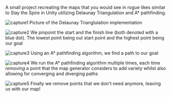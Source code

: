 A small project recreating the maps that you would see in rogue likes similar to Slay the Spire in Unity utilizing Delaunay Triangulation and A* pathfinding.

![capture1](https://github.com/user-attachments/assets/cc67e357-b5d1-4954-ba22-655fe456eb17)
Picture of the Delaunay Trianglulation implementation

![capture2](https://github.com/user-attachments/assets/a8b8f9b6-18f4-48b9-9114-60ee09b2143b)
We pinpoint the start and the finish line (both denoted with a blue dot). The lowest point being out start point and the highest point being our goal

![capture3](https://github.com/user-attachments/assets/fa4f962d-e272-4d05-8658-5bacd775463e)
Using an A* pathfinding algorithm, we find a path to our goal

![capture4](https://github.com/user-attachments/assets/9a2206ad-7db2-4b9a-9dc7-36812cca39ef)
We run the A* pathfinding algorithm multiple times, each time *removing* a point that the map generator considers to add variety whilst also allowing for converging and diverging paths

![capture5](https://github.com/user-attachments/assets/4b692c1c-242b-450d-846d-ae76f68cd65e)
Finally we remove points that we don't need anymore, leaving us with our map!
